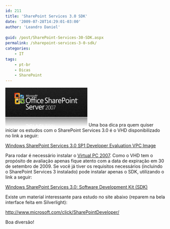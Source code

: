 ```yaml
---
id: 211
title: 'SharePoint Services 3.0 SDK'
date: '2009-07-28T14:29:01-03:00'
author: 'Leandro Daniel'

guid: /post/SharePoint-Services-30-SDK.aspx
permalink: /sharepoint-services-3-0-sdk/
categories:
    - IT
tags:
    - pt-br
    - Dicas
    - SharePoint
---
```


[![SharePoint](/assets/pics/WindowsLiveWriter/SharePointServices3.0SDK/7F238392/SharePoint_thumb.png "SharePoint")](/assets/pics/WindowsLiveWriter/SharePointServices3.0SDK/147EA84A/SharePoint.png) Uma boa dica pra quem quiser iniciar os estudos com o SharePoint Services 3.0 é o VHD disponibilizado no link a seguir:

 [Windows SharePoint Services 3.0 SP1 Developer Evaluation VPC Image](http://www.microsoft.com/downloads/details.aspx?FamilyID=1beeac6f-2ea1-4769-9948-74a74bd604fa&displaylang=en)

Para rodar é necessário instalar o [Virtual PC 2007](http://www.microsoft.com/downloads/details.aspx?FamilyId=04D26402-3199-48A3-AFA2-2DC0B40A73B6&displaylang=en). Como o VHD tem o propósito de avaliação apenas fique atento com a data de expiração em 30 de setembro de 2009. Se você já tiver os requisitos necessários (incluindo o SharePoint Services 3 instalado) pode instalar apenas o SDK, utilizando o link a seguir:

 [Windows SharePoint Services 3.0: Software Development Kit (SDK)](http://www.microsoft.com/downloads/details.aspx?FamilyId=05E0DD12-8394-402B-8936-A07FE8AFAFFD&displaylang=en)

Existe um material interessante para estudo no site abaixo (reparem na bela interface feita em Silverlight):[ ](http://www.microsoft.com/click/SharePointDeveloper/ "http://www.microsoft.com/click/SharePointDeveloper/")

http://www.microsoft.com/click/SharePointDeveloper/

Boa diversão!
